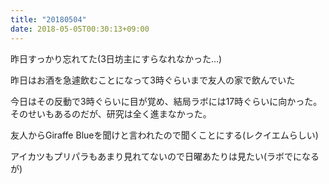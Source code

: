 ```yaml
---
title: "20180504"
date: 2018-05-05T00:30:13+09:00
---
```


昨日すっかり忘れてた(3日坊主にすらなれなかった…)

昨日はお酒を急遽飲むことになって3時ぐらいまで友人の家で飲んでいた

今日はその反動で3時ぐらいに目が覚め、結局ラボには17時ぐらいに向かった。
そのせいもあるのだが、研究は全く進まなかった。

友人からGiraffe Blueを聞けと言われたので聞くことにする(レクイエムらしい)

アイカツもプリパラもあまり見れてないので日曜あたりは見たい(ラボでになるが)

